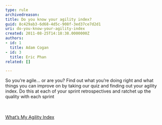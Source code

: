 ```yaml
---
type: rule
archivedreason: 
title: Do you know your agility index?
guid: 8c429ab3-6d68-4d5c-908f-3ed37ce7d2d1
uri: do-you-know-your-agility-index
created: 2011-08-25T14:18:38.0000000Z
authors:
- id: 1
  title: Adam Cogan
- id: 3
  title: Eric Phan
related: []

---
```



<p>So you’re agile… or are you? Find out what you’re doing right and what things you can improve on by taking our quiz and finding out your agility index. Do this at each of your sprint retrospectives and ratchet up the quality with each sprint</p>
<br><excerpt class='endintro'></excerpt><br>
<a href="/Documents/HowAgileAreYou_TheAgilityIndex.pdf">What’s My Agility Index</a>


